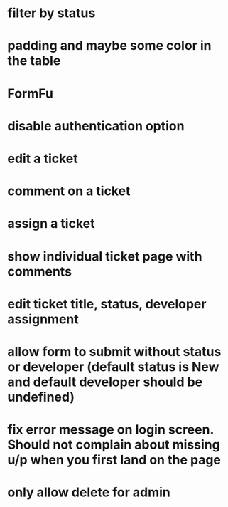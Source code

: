 # filter by status
# padding and maybe some color in the table
# FormFu
# disable authentication option
# edit a ticket
# comment on a ticket
# assign a ticket
# show individual ticket page with comments
# edit ticket title, status, developer assignment
# allow form to submit without status or developer (default status is New and default developer should be undefined)
# fix error message on login screen. Should not complain about missing u/p when you first land on the page
# only allow delete for admin
